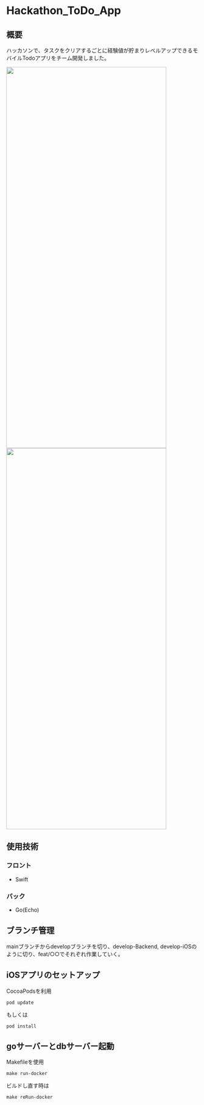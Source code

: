 # Hackathon_ToDo_App
## 概要
ハッカソンで、タスクをクリアするごとに経験値が貯まりレベルアップできるモバイルTodoアプリをチーム開発しました。


<img src="https://user-images.githubusercontent.com/85020730/206708059-254d80c2-0138-4f76-94b9-45b5a15882b1.png" width="420" height=1000px> <img src="https://user-images.githubusercontent.com/85020730/206708775-ea4d8256-e9ee-4911-b907-3329301880f2.png" width="420" height=1000px>

## 使用技術
### フロント
- Swift
### バック
- Go(Echo)

## ブランチ管理

mainブランチからdevelopブランチを切り、develop-Backend, develop-iOSのように切り、feat/○○でそれぞれ作業していく。

## iOSアプリのセットアップ
CocoaPodsを利用
```
pod update
```
もしくは
```
pod install
```

## goサーバーとdbサーバー起動
Makefileを使用
```
make run-docker
```
ビルドし直す時は
```
make reRun-docker
```

